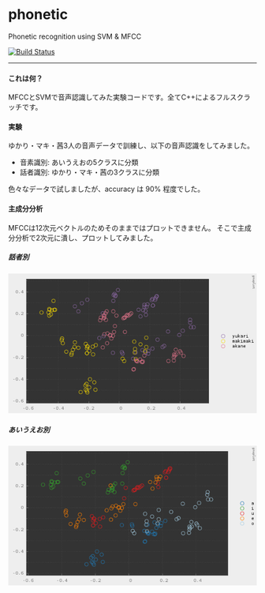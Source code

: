 # phonetic

Phonetic recognition using SVM & MFCC

[![Build Status](https://travis-ci.org/hiroyam/phonetic.svg?branch=master)](https://travis-ci.org/hiroyam/phonetic)

---

#### これは何？

MFCCとSVMで音声認識してみた実験コードです。全てC++によるフルスクラッチです。


#### 実験

ゆかり・マキ・茜3人の音声データで訓練し、以下の音声認識をしてみました。
- 音素識別: あいうえおの5クラスに分類
- 話者識別: ゆかり・マキ・茜の3クラスに分類

色々なデータで試しましたが、accuracy は 90% 程度でした。


#### 主成分分析

MFCCは12次元ベクトルのためそのままではプロットできません。
そこで主成分分析で2次元に潰し、プロットしてみました。


##### 話者別
![](images/plot_who.png)


##### あいうえお別
![](images/plot_what.png)



